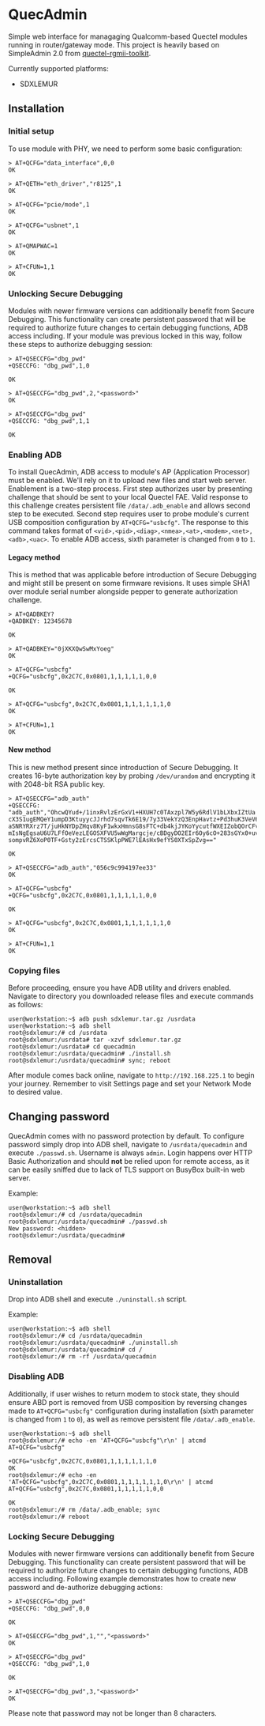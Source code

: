 # QuecAdmin

Simple web interface for managaging Qualcomm-based Quectel modules running in router/gateway mode.
This project is heavily based on SimpleAdmin 2.0 from [quectel-rgmii-toolkit](https://github.com/iamromulan/quectel-rgmii-toolkit/tree/SDXLEMUR).

Currently supported platforms:
- SDXLEMUR

## Installation

### Initial setup
To use module with PHY, we need to perform some basic configuration:
```
> AT+QCFG="data_interface",0,0
OK

> AT+QETH="eth_driver","r8125",1
OK

> AT+QCFG="pcie/mode",1
OK

> AT+QCFG="usbnet",1
OK

> AT+QMAPWAC=1
OK

> AT+CFUN=1,1
OK
```

### Unlocking Secure Debugging
Modules with newer firmware versions can additionally benefit from Secure Debugging. This functionality can create persistent password that will be required to authorize future changes to certain debugging functions, ADB access including. If your module was previous locked in this way, follow these steps to authorize debugging session:

```
> AT+QSECCFG="dbg_pwd"
+QSECCFG: "dbg_pwd",1,0

OK

> AT+QSECCFG="dbg_pwd",2,"<password>"
OK

> AT+QSECCFG="dbg_pwd"
+QSECCFG: "dbg_pwd",1,1

OK
```

### Enabling ADB
To install QuecAdmin, ADB access to module's AP (Application Processor) must be enabled. We'll rely on it to upload new files and start web server. Enablement is a two-step process. First step authorizes user by presenting challenge that should be sent to your local Quectel FAE. Valid response to this challenge creates persistent file `/data/.adb_enable` and allows second step to be executed. Second step requires user to probe module's current USB composition configuration by `AT+QCFG="usbcfg"`. The response to this command takes format of `<vid>,<pid>,<diag>,<nmea>,<at>,<modem>,<net>,<adb>,<uac>`. To enable ADB access, sixth parameter is changed from `0` to `1`.

#### Legacy method
This is method that was applicable before introduction of Secure Debugging and might still be present on some firmware revisions. It uses simple SHA1 over module serial number alongside pepper to generate authorization challenge.

```
> AT+QADBKEY?
+QADBKEY: 12345678

OK

> AT+QADBKEY="0jXKXQwSwMxYoeg"
OK

> AT+QCFG="usbcfg"
+QCFG="usbcfg",0x2C7C,0x0801,1,1,1,1,1,0,0

OK

> AT+QCFG="usbcfg",0x2C7C,0x0801,1,1,1,1,1,1,0
OK

> AT+CFUN=1,1
OK
```

#### New method
This is new method present since introduction of Secure Debugging. It creates 16-byte authorization key by probing `/dev/urandom` and encrypting it with 2048-bit RSA public key.

```
> AT+QSECCFG="adb_auth"
+QSECCFG: "adb_auth","OhcwQYud+/1inxRvlzErGxV1+HXUH7c0TAxzpl7W5y6RdlV1bLXbxIZtUa
cX3S1ugEMQeY1umpD3KtuyycJJrhd7sqvTk6E19/7y33VekYzQ3EnpHavtz+Pd3huK3VeV6dc38OR
aSNRYRXrz7T/juHkNYDpZHqv8KyF1wkxHmnsG8sFTC+db4kjJYKoYycutfWXEIZobQOrCFve3cMI
mIsNgEgsaU6U7LFfOeVezLEGOSXFVU5wWgMargcje/cBDgyDO2EIr6Oy6cO+283sGYx0+uvuNmP
sompvRZ6XoP0TF+Gsty2zErcsCTSSKlpPWE7lEAsHx9efYS0XTxSpZvg=="

OK

> AT+QSECCFG="adb_auth","056c9c994197ee33"
OK

> AT+QCFG="usbcfg"
+QCFG="usbcfg",0x2C7C,0x0801,1,1,1,1,1,0,0

OK

> AT+QCFG="usbcfg",0x2C7C,0x0801,1,1,1,1,1,1,0
OK

> AT+CFUN=1,1
OK
```

### Copying files
Before proceeding, ensure you have ADB utility and drivers enabled. Navigate to directory you downloaded release files and execute commands as follows:
```
user@workstation:~$ adb push sdxlemur.tar.gz /usrdata
user@workstation:~$ adb shell
root@sdxlemur:/# cd /usrdata
root@sdxlemur:/usrdata# tar -xzvf sdxlemur.tar.gz
root@sdxlemur:/usrdata# cd quecadmin
root@sdxlemur:/usrdata/quecadmin# ./install.sh
root@sdxlemur:/usrdata/quecadmin# sync; reboot
```

After module comes back online, navigate to `http://192.168.225.1` to begin your journey. Remember to visit Settings page and set your Network Mode to desired value.

## Changing password
QuecAdmin comes with no password protection by default. To configure password simply drop into ADB shell, navigate to `/usrdata/quecadmin` and execute `./passwd.sh`. Username is always `admin`.
Login happens over HTTP Basic Authorization and should **not** be relied upon for remote access, as it can be easily sniffed due to lack of TLS support on BusyBox built-in web server.

Example:
```
user@workstation:~$ adb shell
root@sdxlemur:/# cd /usrdata/quecadmin
root@sdxlemur:/usrdata/quecadmin# ./passwd.sh
New password: <hidden>
root@sdxlemur:/usrdata/quecadmin#
```


## Removal

### Uninstallation
Drop into ADB shell and execute `./uninstall.sh` script.

Example:
```
user@workstation:~$ adb shell
root@sdxlemur:/# cd /usrdata/quecadmin
root@sdxlemur:/usrdata/quecadmin# ./uninstall.sh
root@sdxlemur:/usrdata/quecadmin# cd /
root@sdxlemur:/# rm -rf /usrdata/quecadmin
```

### Disabling ADB
Additionally, if user wishes to return modem to stock state, they should ensure ABD port is removed from USB composition by reversing changes made to `AT+QCFG="usbcfg"` configuration during installation (sixth parameter is changed from `1` to `0`), as well as remove persistent file `/data/.adb_enable`.

```
user@workstation:~$ adb shell
root@sdxlemur:/# echo -en 'AT+QCFG="usbcfg"\r\n' | atcmd
AT+QCFG="usbcfg"

+QCFG="usbcfg",0x2C7C,0x0801,1,1,1,1,1,1,0
OK
root@sdxlemur:/# echo -en 'AT+QCFG="usbcfg",0x2C7C,0x0801,1,1,1,1,1,1,0\r\n' | atcmd
AT+QCFG="usbcfg",0x2C7C,0x0801,1,1,1,1,1,0,0

OK
root@sdxlemur:/# rm /data/.adb_enable; sync
root@sdxlemur:/# reboot
```

### Locking Secure Debugging
Modules with newer firmware versions can additionally benefit from Secure Debugging. This functionality can create persistent password that will be required to authorize future changes to certain debugging functions, ADB access including. Following example demonstrates how to create new password and de-authorize debugging actions:

```
> AT+QSECCFG="dbg_pwd"
+QSECCFG: "dbg_pwd",0,0

OK

> AT+QSECCFG="dbg_pwd",1,"","<password>"
OK

> AT+QSECCFG="dbg_pwd"
+QSECCFG: "dbg_pwd",1,0

OK

> AT+QSECCFG="dbg_pwd",3,"<password>"
OK
```

Please note that password may not be longer than 8 characters.